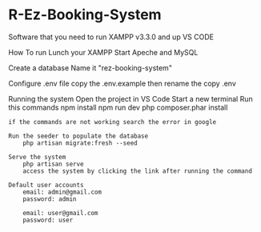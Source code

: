 # R-Ez-Booking-System

Software that you need to run
    XAMPP v3.3.0 and up
    VS CODE


How To run
Lunch your XAMPP
    Start Apeche and MySQL

Create a database 
    Name it "rez-booking-system"

Configure .env file
    copy the .env.example then rename the copy .env

Running the system
    Open the project in VS Code
    Start a new terminal
    Run this commands
        npm install
        npm run dev 
        php composer.phar install

    if the commands are not working search the error in google
    
    Run the seeder to populate the database
        php artisan migrate:fresh --seed
        
    Serve the system
        php artisan serve
        access the system by clicking the link after running the command

    Default user accounts
        email: admin@gmail.com
        password: admin 
        
        email: user@gmail.com
        password: user
        